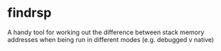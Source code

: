 # findrsp

A handy tool for working out the difference between stack memory addresses when being run in different modes (e.g. debugged v native)
